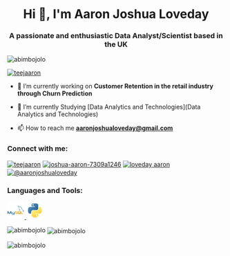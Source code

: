 
<h1 align="center">Hi 👋, I'm Aaron Joshua Loveday</h1>
<h3 align="center">A passionate and enthusiastic Data Analyst/Scientist based in the UK</h3>


<p align="left"> <img src="https://komarev.com/ghpvc/?username=abimbojolo&label=Profile%20views&color=0e75b6&style=flat" alt="abimbojolo" /> </p>

<p align="left"> <a href="https://twitter.com/teejaaron" target="blank"><img src="https://img.shields.io/twitter/follow/teejaaron?logo=twitter&style=for-the-badge" alt="teejaaron" /></a> </p>

- 🔭 I’m currently working on **Customer Retention in the retail industry through Churn Prediction**

- 📝 I’m currently Studying [Data Analytics and Technologies](Data Analytics and Technologies)

- 📫 How to reach me **aaronjoshualoveday@gmail.com**

<h3 align="left">Connect with me:</h3>
<p align="left">
<a href="https://twitter.com/teejaaron" target="blank"><img align="center" src="https://raw.githubusercontent.com/rahuldkjain/github-profile-readme-generator/master/src/images/icons/Social/twitter.svg" alt="teejaaron" height="30" width="40" /></a>
<a href="https://linkedin.com/in/joshua-aaron-7309a1246" target="blank"><img align="center" src="https://raw.githubusercontent.com/rahuldkjain/github-profile-readme-generator/master/src/images/icons/Social/linked-in-alt.svg" alt="joshua-aaron-7309a1246" height="30" width="40" /></a>
<a href="https://fb.com/loveday aaron" target="blank"><img align="center" src="https://raw.githubusercontent.com/rahuldkjain/github-profile-readme-generator/master/src/images/icons/Social/facebook.svg" alt="loveday aaron" height="30" width="40" /></a>
<a href="https://instagram.com/@aaronjoshualoveday" target="blank"><img align="center" src="https://raw.githubusercontent.com/rahuldkjain/github-profile-readme-generator/master/src/images/icons/Social/instagram.svg" alt="@aaronjoshualoveday" height="30" width="40" /></a>
</p>

<h3 align="left">Languages and Tools:</h3>
<p align="left"> <a href="https://www.mysql.com/" target="_blank" rel="noreferrer"> <img src="https://raw.githubusercontent.com/devicons/devicon/master/icons/mysql/mysql-original-wordmark.svg" alt="mysql" width="40" height="40"/> </a> <a href="https://www.python.org" target="_blank" rel="noreferrer"> <img src="https://raw.githubusercontent.com/devicons/devicon/master/icons/python/python-original.svg" alt="python" width="40" height="40"/> </a> </p>

<p><img align="left" src="https://github-readme-stats.vercel.app/api/top-langs?username=abimbojolo&show_icons=true&locale=en&layout=compact" alt="abimbojolo" /></p>

<p>&nbsp;<img align="center" src="https://github-readme-stats.vercel.app/api?username=abimbojolo&show_icons=true&locale=en" alt="abimbojolo" /></p>

<p><img align="center" src="https://github-readme-streak-stats.herokuapp.com/?user=abimbojolo&" alt="abimbojolo" /></p>
